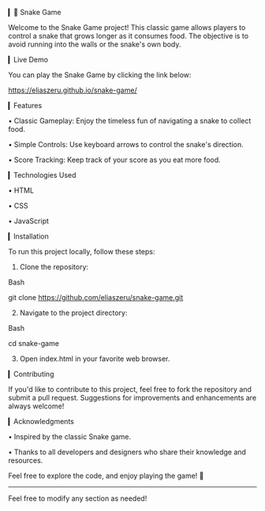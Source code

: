 
▎🐍 Snake Game

Welcome to the Snake Game project! This classic game allows players to control a snake that grows longer as it consumes food. The objective is to avoid running into the walls or the snake's own body. 

▎Live Demo

You can play the Snake Game by clicking the link below:

https://eliaszeru.github.io/snake-game/

▎Features

• Classic Gameplay: Enjoy the timeless fun of navigating a snake to collect food.

• Simple Controls: Use keyboard arrows to control the snake's direction.

• Score Tracking: Keep track of your score as you eat more food.

▎Technologies Used

• HTML

• CSS

• JavaScript

▎Installation

To run this project locally, follow these steps:

1. Clone the repository:
   
Bash

   git clone https://github.com/eliaszeru/snake-game.git
   

2. Navigate to the project directory:
   
Bash

   cd snake-game
   

3. Open index.html in your favorite web browser.

▎Contributing

If you'd like to contribute to this project, feel free to fork the repository and submit a pull request. Suggestions for improvements and enhancements are always welcome!

▎Acknowledgments

• Inspired by the classic Snake game.

• Thanks to all developers and designers who share their knowledge and resources.

Feel free to explore the code, and enjoy playing the game! 🐍

---

Feel free to modify any section as needed!
